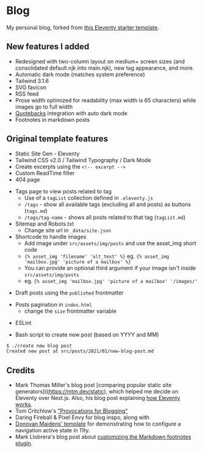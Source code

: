 # Blog

My personal blog, forked from [this Eleventy starter template](https://github.com/httpsterio/11ty-blog-njk-starter). 

## New features I added
- Redesigned with two-column layout on medium+ screen sizes (and consolidated default.njk into main.njk), new tag appearance, and more.
- Automatic dark mode (matches system preference)
- Tailwind 3.1.6
- SVG favicon
- RSS feed
- Prose width optimized for readability (max width is 65 characters) while images go to full width
- [Quotebacks](https://github.com/Blogger-Peer-Review/quotebacks) integration with auto dark mode
- Footnotes in markdown posts

## Original template features
- Static Site Gen - Eleventy
- Tailwind CSS v2.0 / Tailwind Typography / Dark Mode
- Create excerpts using the `<!-- excerpt -->`
- Custom ReadTime filter
- 404 page
+ Tags page to view posts related to tag
  - Use of a `tagList` collection defined in `.eleventy.js`
  - `/tags` - show all available tags (excluding all and posts) as buttons (`tags.md`)
  - `/tags/tag-name` - shows all posts related to that tag (`tagList.md`)
+ Sitemap and Robots.txt 
  - Change site url in `_data/site.json`
+ Shortcode to handle images
  - Add image under `src/assets/img/posts` and use the asset_img short code
  - `{% asset_img 'filename' 'alt_text' %}` eg. `{% asset_img 'mailbox.jpg' 'picture of a mailbox' %}`
  - You can provide an optional third argument if your image isn't inside `src/assets/img/posts`
  - eg. `{% asset_img 'mailbox.jpg' 'picture of a mailbox' '/images/' ` 
- Draft posts using the `published` frontmatter
+ Posts pagination in `index.html` 
  - change the `size` frontmatter variable
- ESLint
+ Bash script to create new post (based on YYYY and MM)
```bash
$ ./create new blog post
Created new post at src/posts/2021/01/new-blog-post.md
```

## Credits
- Mark Thomas Miller's blog post [comparing popular static site generators]((https://mtm.dev/static), which helped me decide on Eleventy over Next.js. Also, his blog post explaining [how Eleventy works](https://mtm.dev/eleventy).
- Tom Critchlow's ["Provocations for Blogging"](https://tomcritchlow.com/2022/05/20/streaks/)
- Daring Fireball & Pixel Envy for blog inspo, along with 
- [Donovan Maidens' template](https://github.com/djm56/eleventy-tailwind-cloudflare) for demonstrating how to configure a navigation active state in 11ty.
- Mark Llobrera's blog post about [customizing the Markdown footnotes plugin](https://www.markllobrera.com/posts/eleventy-markdown-and-footnotes/).